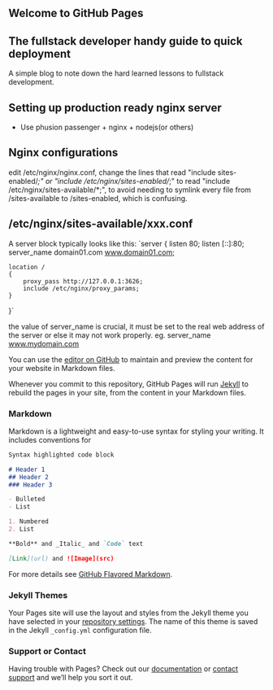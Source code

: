 ## Welcome to GitHub Pages

## The fullstack developer handy guide to quick deployment
A simple blog to note down the hard learned lessons to fullstack development.

## Setting up production ready nginx server
- Use phusion passenger + nginx + nodejs(or others)

## Nginx configurations
edit /etc/nginx/nginx.conf, change the lines that read "include sites-enabled/*;" or "include /etc/nginx/sites-enabled/*;" to read 
"include /etc/nginx/sites-available/*;", to avoid needing to symlink every file from /sites-available to /sites-enabled,
which is confusing.

## /etc/nginx/sites-available/xxx.conf
A server block typically looks like this:
`server
{
    listen 80;
    listen [::]:80;
    server_name domain01.com www.domain01.com;

    location /
    {
        proxy_pass http://127.0.0.1:3626;
        include /etc/nginx/proxy_params;
    }
}`

the value of server_name is crucial, it must be set to the real web address of the server or else it may not work properly.
eg. server_name www.mydomain.com


You can use the [editor on GitHub](https://github.com/kelvinAI/fullstack-blog/edit/master/index.md) to maintain and preview the content for your website in Markdown files.

Whenever you commit to this repository, GitHub Pages will run [Jekyll](https://jekyllrb.com/) to rebuild the pages in your site, from the content in your Markdown files.

### Markdown

Markdown is a lightweight and easy-to-use syntax for styling your writing. It includes conventions for

```markdown
Syntax highlighted code block

# Header 1
## Header 2
### Header 3

- Bulleted
- List

1. Numbered
2. List

**Bold** and _Italic_ and `Code` text

[Link](url) and ![Image](src)
```

For more details see [GitHub Flavored Markdown](https://guides.github.com/features/mastering-markdown/).

### Jekyll Themes

Your Pages site will use the layout and styles from the Jekyll theme you have selected in your [repository settings](https://github.com/kelvinAI/fullstack-blog/settings). The name of this theme is saved in the Jekyll `_config.yml` configuration file.

### Support or Contact

Having trouble with Pages? Check out our [documentation](https://help.github.com/categories/github-pages-basics/) or [contact support](https://github.com/contact) and we’ll help you sort it out.
